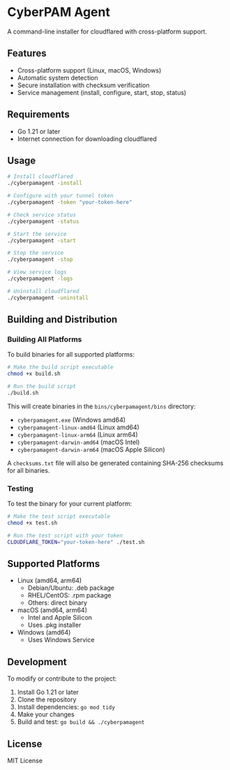 # CyberPAM Agent

A command-line installer for cloudflared with cross-platform support.

## Features

- Cross-platform support (Linux, macOS, Windows)
- Automatic system detection
- Secure installation with checksum verification
- Service management (install, configure, start, stop, status)

## Requirements

- Go 1.21 or later
- Internet connection for downloading cloudflared

## Usage

```bash
# Install cloudflared
./cyberpamagent -install

# Configure with your tunnel token
./cyberpamagent -token "your-token-here"

# Check service status
./cyberpamagent -status

# Start the service
./cyberpamagent -start

# Stop the service
./cyberpamagent -stop

# View service logs
./cyberpamagent -logs

# Uninstall cloudflared
./cyberpamagent -uninstall
```

## Building and Distribution

### Building All Platforms

To build binaries for all supported platforms:

```bash
# Make the build script executable
chmod +x build.sh

# Run the build script
./build.sh
```

This will create binaries in the `bins/cyberpamagent/bins` directory:
- `cyberpamagent.exe` (Windows amd64)
- `cyberpamagent-linux-amd64` (Linux amd64)
- `cyberpamagent-linux-arm64` (Linux arm64)
- `cyberpamagent-darwin-amd64` (macOS Intel)
- `cyberpamagent-darwin-arm64` (macOS Apple Silicon)

A `checksums.txt` file will also be generated containing SHA-256 checksums for all binaries.

### Testing

To test the binary for your current platform:

```bash
# Make the test script executable
chmod +x test.sh

# Run the test script with your token
CLOUDFLARE_TOKEN="your-token-here" ./test.sh
```

## Supported Platforms

- Linux (amd64, arm64)
  - Debian/Ubuntu: .deb package
  - RHEL/CentOS: .rpm package
  - Others: direct binary
- macOS (amd64, arm64)
  - Intel and Apple Silicon
  - Uses .pkg installer
- Windows (amd64)
  - Uses Windows Service

## Development

To modify or contribute to the project:

1. Install Go 1.21 or later
2. Clone the repository
3. Install dependencies: `go mod tidy`
4. Make your changes
5. Build and test: `go build && ./cyberpamagent`

## License

MIT License